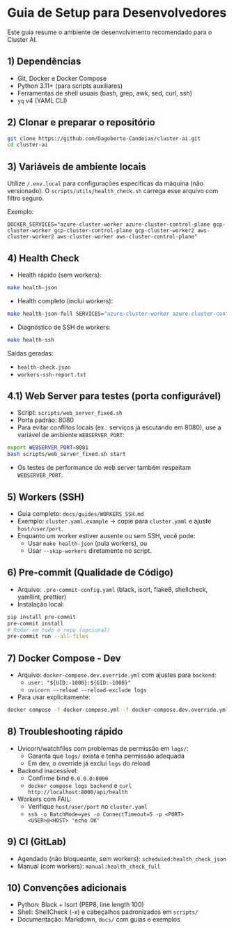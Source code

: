 # Guia de Setup para Desenvolvedores

Este guia resume o ambiente de desenvolvimento recomendado para o Cluster AI.

## 1) Dependências
- Git, Docker e Docker Compose
- Python 3.11+ (para scripts auxiliares)
- Ferramentas de shell usuais (bash, grep, awk, sed, curl, ssh)
- `yq` v4 (YAML CLI)

## 2) Clonar e preparar o repositório
```bash
git clone https://github.com/Dagoberto-Candeias/cluster-ai.git
cd cluster-ai
```

## 3) Variáveis de ambiente locais
Utilize `/.env.local` para configurações específicas da máquina (não versionado). O `scripts/utils/health_check.sh` carrega esse arquivo com filtro seguro.

Exemplo:
```dotenv
DOCKER_SERVICES="azure-cluster-worker azure-cluster-control-plane gcp-cluster-worker gcp-cluster-control-plane gcp-cluster-worker2 aws-cluster-worker2 aws-cluster-worker aws-cluster-control-plane"
```

## 4) Health Check
- Health rápido (sem workers):
```bash
make health-json
```
- Health completo (inclui workers):
```bash
make health-json-full SERVICES="azure-cluster-worker azure-cluster-control-plane gcp-cluster-worker aws-cluster-worker"
```
- Diagnóstico de SSH de workers:
```bash
make health-ssh
```
Saídas geradas:
- `health-check.json`
- `workers-ssh-report.txt`

## 4.1) Web Server para testes (porta configurável)
- Script: `scripts/web_server_fixed.sh`
- Porta padrão: 8080
- Para evitar conflitos locais (ex.: serviços já escutando em 8080), use a variável de ambiente `WEBSERVER_PORT`:
```bash
export WEBSERVER_PORT=8081
bash scripts/web_server_fixed.sh start
```
- Os testes de performance do web server também respeitam `WEBSERVER_PORT`.

## 5) Workers (SSH)
- Guia completo: `docs/guides/WORKERS_SSH.md`
- Exemplo: `cluster.yaml.example` → copie para `cluster.yaml` e ajuste `host/user/port`.
- Enquanto um worker estiver ausente ou sem SSH, você pode:
  - Usar `make health-json` (pula workers), ou
  - Usar `--skip-workers` diretamente no script.

## 6) Pre-commit (Qualidade de Código)
- Arquivo: `.pre-commit-config.yaml` (black, isort, flake8, shellcheck, yamllint, prettier)
- Instalação local:
```bash
pip install pre-commit
pre-commit install
# Rodar em todo o repo (opcional)
pre-commit run --all-files
```

## 7) Docker Compose - Dev
- Arquivo: `docker-compose.dev.override.yml` com ajustes para `backend`:
  - `user: "${UID:-1000}:${GID:-1000}"`
  - `uvicorn --reload --reload-exclude logs`
- Para usar explicitamente:
```bash
docker compose -f docker-compose.yml -f docker-compose.dev.override.yml up -d
```

## 8) Troubleshooting rápido
- Uvicorn/watchfiles com problemas de permissão em `logs/`:
  - Garanta que `logs/` exista e tenha permissão adequada
  - Em dev, o override já exclui `logs` do reload
- Backend inacessível:
  - Confirme bind `0.0.0.0:8000`
  - `docker compose logs backend` e `curl http://localhost:8000/api/health`
- Workers com FAIL:
  - Verifique `host/user/port` no `cluster.yaml`
  - `ssh -o BatchMode=yes -o ConnectTimeout=5 -p <PORT> <USER>@<HOST> 'echo OK'`

## 9) CI (GitLab)
- Agendado (não bloqueante, sem workers): `scheduled:health_check_json`
- Manual (com workers): `manual:health_check_full`

## 10) Convenções adicionais
- Python: Black + Isort (PEP8, line length 100)
- Shell: ShellCheck (-x) e cabeçalhos padronizados em `scripts/`
- Documentação: Markdown, `docs/` com guias e exemplos
